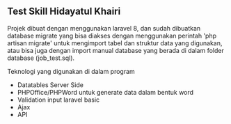 ## Test Skill Hidayatul Khairi
Projek dibuat dengan menggunakan laravel 8, dan sudah dibuatkan database migrate yang bisa diakses dengan menggunakan perintah 'php artisan migrate' untuk mengimport tabel dan struktur data yang digunakan, atau bisa juga dengan import manual database yang berada di dalam folder database (job_test.sql).

Teknologi yang digunakan di dalam program
- Datatables Server Side
- PHPOffice/PHPWord untuk generate data dalam bentuk word
- Validation input laravel basic
- Ajax
- API

